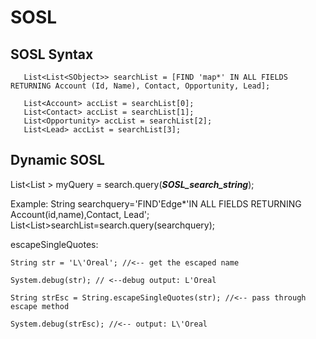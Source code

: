 # SOSL

## SOSL Syntax
 
``` 
   List<List<SObject>> searchList = [FIND 'map*' IN ALL FIELDS RETURNING Account (Id, Name), Contact, Opportunity, Lead];
  
   List<Account> accList = searchList[0];
   List<Contact> accList = searchList[1];
   List<Opportunity> accList = searchList[2];
   List<Lead> accList = searchList[3];
```

## Dynamic SOSL

  List<List <sObject>> myQuery = search.query(***SOSL_search_string***);
  
  Example:
  String searchquery='FIND\'Edge*\'IN ALL FIELDS RETURNING Account(id,name),Contact, Lead'; 
  List<List<SObject>>searchList=search.query(searchquery);        



escapeSingleQuotes:
```
String str = 'L\'Oreal'; //<-- get the escaped name

System.debug(str); // <--debug output: L'Oreal

String strEsc = String.escapeSingleQuotes(str); //<-- pass through escape method

System.debug(strEsc); //<-- output: L\'Oreal
```

